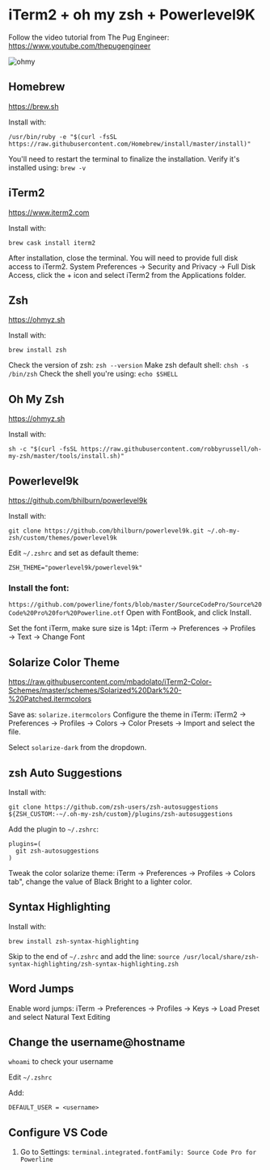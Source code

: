 # iTerm2 + oh my zsh + Powerlevel9K

Follow the video tutorial from The Pug Engineer: 
https://www.youtube.com/thepugengineer

![ohmy](ohmy.png)
## Homebrew
https://brew.sh

Install with:

`/usr/bin/ruby -e "$(curl -fsSL https://raw.githubusercontent.com/Homebrew/install/master/install)"`

You'll need to restart the terminal to finalize the installation. 
Verify it's installed using: 
`brew -v`

## iTerm2
https://www.iterm2.com

Install with:

`brew cask install iterm2`

After installation, close the terminal.
You will need to provide full disk access to iTerm2. 
System Preferences -> Security and Privacy -> Full Disk Access, click the + icon and select iTerm2 from the Applications folder. 

## Zsh
https://ohmyz.sh

Install with:

`brew install zsh` 

Check the version of zsh: `zsh --version`
Make zsh default shell: `chsh -s /bin/zsh`
Check the shell you're using: `echo $SHELL`

## Oh My Zsh
https://ohmyz.sh

Install with:

`sh -c "$(curl -fsSL https://raw.githubusercontent.com/robbyrussell/oh-my-zsh/master/tools/install.sh)"`

## Powerlevel9k
https://github.com/bhilburn/powerlevel9k

Install with: 

`git clone https://github.com/bhilburn/powerlevel9k.git ~/.oh-my-zsh/custom/themes/powerlevel9k`

Edit `~/.zshrc` and set as default theme: 

`ZSH_THEME="powerlevel9k/powerlevel9k"`

### Install the font: 

`https://github.com/powerline/fonts/blob/master/SourceCodePro/Source%20Code%20Pro%20for%20Powerline.otf`
Open with FontBook, and click Install.

Set the font iTerm, make sure size is 14pt: 
iTerm → Preferences → Profiles → Text → Change Font

## Solarize Color Theme
https://raw.githubusercontent.com/mbadolato/iTerm2-Color-Schemes/master/schemes/Solarized%20Dark%20-%20Patched.itermcolors

Save as: `solarize.itermcolors`
Configure the theme in iTerm: iTerm2 -> Preferences -> Profiles -> Colors -> Color Presets -> Import and select the file. 

Select `solarize-dark` from the dropdown.

## zsh Auto Suggestions 

Install with:

 `git clone https://github.com/zsh-users/zsh-autosuggestions ${ZSH_CUSTOM:-~/.oh-my-zsh/custom}/plugins/zsh-autosuggestions`
 
Add the plugin to `~/.zshrc`:
```
plugins=(
  git zsh-autosuggestions
)
```
Tweak the color solarize theme:
iTerm → Preferences → Profiles → Colors tab",  change the value of Black Bright to a lighter color. 


## Syntax Highlighting 

Install with:

`brew install zsh-syntax-highlighting`

Skip to the end of `~/.zshrc` and add the line: 
`source /usr/local/share/zsh-syntax-highlighting/zsh-syntax-highlighting.zsh`

## Word Jumps 

Enable word jumps: 
iTerm → Preferences → Profiles → Keys → Load Preset and select Natural Text Editing

## Change the username@hostname

`whoami` to check your username

Edit `~/.zshrc`

Add:

`DEFAULT_USER = <username>`

## Configure VS Code
1. Go to Settings:
`terminal.integrated.fontFamily: Source Code Pro for Powerline`

